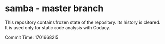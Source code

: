 # samba - master branch

This repository contains frozen state of the repository.
Its history is cleared. It is used only for static code
analysis with Codacy.

Commit Time: 1701668215